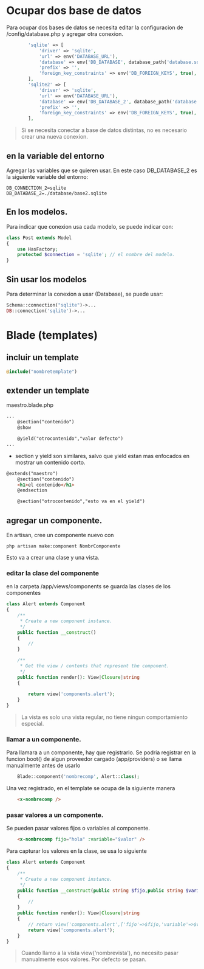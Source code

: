 # Ocupar dos base de datos

Para ocupar dos bases de datos se necesita editar la configuracion de /config/database.php y agregar otra conexion.

```php
        'sqlite' => [
            'driver' => 'sqlite',
            'url' => env('DATABASE_URL'),
            'database' => env('DB_DATABASE', database_path('database.sqlite')),
            'prefix' => '',
            'foreign_key_constraints' => env('DB_FOREIGN_KEYS', true),
        ],
        'sqlite2' => [
            'driver' => 'sqlite',
            'url' => env('DATABASE_URL'),
            'database' => env('DB_DATABASE_2', database_path('database.sqlite')),
            'prefix' => '',
            'foreign_key_constraints' => env('DB_FOREIGN_KEYS', true),
        ],
```

> Si se necesita conectar a base de datos distintas, no es necesario crear una nueva conexion.


## en la variable del entorno
Agregar las variables que se quieren usar. En este caso DB_DATABASE_2 es la siguiente variable del entorno:

```
DB_CONNECTION_2=sqlite
DB_DATABASE_2=./database/base2.sqlite
```


## En los modelos.
Para indicar que conexion usa cada modelo, se puede indicar con:

```php
class Post extends Model
{
    use HasFactory;
    protected $connection = 'sqlite'; // el nombre del modelo.
}
```
## Sin usar los modelos
Para determinar la conexion a usar (Database), se puede usar:

```php
Schema::connection("sqlite")->...
DB::connection('sqlite')->...
```

# Blade (templates)

## incluir un template

```php
@include("nombretemplate")
```

## extender un template

maestro.blade.php
```html
...
    @section("contenido")
    @show

    @yield("otrocontenido","valor defecto")
...
```

* section y yield son similares, salvo que yield estan mas enfocados en mostrar un contenido corto.

```html
@extends("maestro")
    @section("contenido")
    <h1>el contenido</h1>
    @endsection

    @section("otrocontenido","esto va en el yield")
```

## agregar un componente.

En artisan, cree un componente nuevo con

```
php artisan make:component NombrComponente
```

Esto va a crear una clase y una vista.

### editar la clase del componente

en la carpeta /app/views/components se guarda las clases de los componentes

```php
class Alert extends Component
{
    /**
     * Create a new component instance.
     */
    public function __construct()
    {
        //
    }

    /**
     * Get the view / contents that represent the component.
     */
    public function render(): View|Closure|string
    {
        
        return view('components.alert');
    }
}
```
> La vista es solo una vista regular, no tiene ningun comportamiento especial.

### llamar a un componente.

Para llamara a un componente, hay que registrarlo.
Se podria registrar en la funcion boot() de algun proveedor cargado (app/providers) o se llama manualmente antes de usarlo

```php
    Blade::component('nombrecomp', Alert::class);
```

Una vez registrado, en el template se ocupa de la siguiente manera


```html
    <x-nombrecomp />
```

### pasar valores a un componente.
Se pueden pasar valores fijos o variables al componente.

```html
    <x-nombrecomp fijo="hola" :variable="$valor" />
```

Para capturar los valores en la clase, se usa lo siguiente

```php
class Alert extends Component
{
    /**
     * Create a new component instance.
     */
    public function __construct(public string $fijo,public string $variable)
    {
        //
    }
    public function render(): View|Closure|string
    {
        // return view('components.alert',['fijo'=>$fijo,'variable'=>$variable]); no es necesario
        return view('components.alert');
    }
}
```

> Cuando llamo a la vista view('nombrevista'), no necesito pasar manualmente esos valores. Por defecto se pasan.